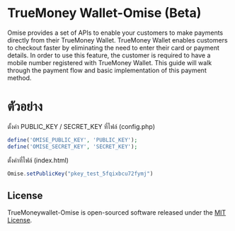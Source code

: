 # TrueMoney Wallet-Omise (Beta)
Omise provides a set of APIs to enable your customers to make payments directly from their TrueMoney Wallet. TrueMoney Wallet enables customers to checkout faster by eliminating the need to enter their card or payment details. In order to use this feature, the customer is required to have a mobile number registered with TrueMoney Wallet. This guide will walk through the payment flow and basic implementation of this payment method.


# ตัวอย่าง

ตั้งค่า PUBLIC_KEY / SECRET_KEY ที่ไฟล์ (config.php)

```php
define('OMISE_PUBLIC_KEY', 'PUBLIC_KEY');
define('OMISE_SECRET_KEY', 'SECRET_KEY');
```


ตั้งค่าที่ไฟล์ (index.html)

```js
Omise.setPublicKey("pkey_test_5fqixbcu72fymj")
```


## License

TrueMoneywallet-Omise is open-sourced software released under the [MIT License](https://opensource.org/licenses/MIT).
